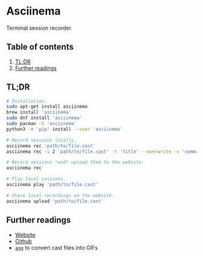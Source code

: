 # Asciinema

Terminal session recorder.

## Table of contents <!-- omit in toc -->

1. [TL;DR](#tldr)
1. [Further readings](#further-readings)

## TL;DR

```sh
# Installation.
sudo apt-get install asciinema
brew install 'asciinema'
sudo dnf install 'asciinema'
sudo pacman -S 'asciinema'
python3 -m 'pip' install --user 'asciinema'

# Record sessions locally.
asciinema rec 'path/to/file.cast'
asciinema rec -i 2 'path/to/file.cast' -t 'title' --overwrite -c 'command'

# Record sessions *and* upload them to the website.
asciinema rec

# Play local sessions.
asciinema play 'path/to/file.cast'

# Share local recordings on the website.
asciinema upload 'path/to/file.cast'
```

## Further readings

- [Website]
- [Github]
- [`agg`][agg] to convert cast files into GIFs

<!--
  References
  -->

<!-- Upstream -->
[github]: https://github.com/asciinema/asciinema
[website]: https://asciinema.org/

<!-- Knowledge base -->
[agg]: agg.md
